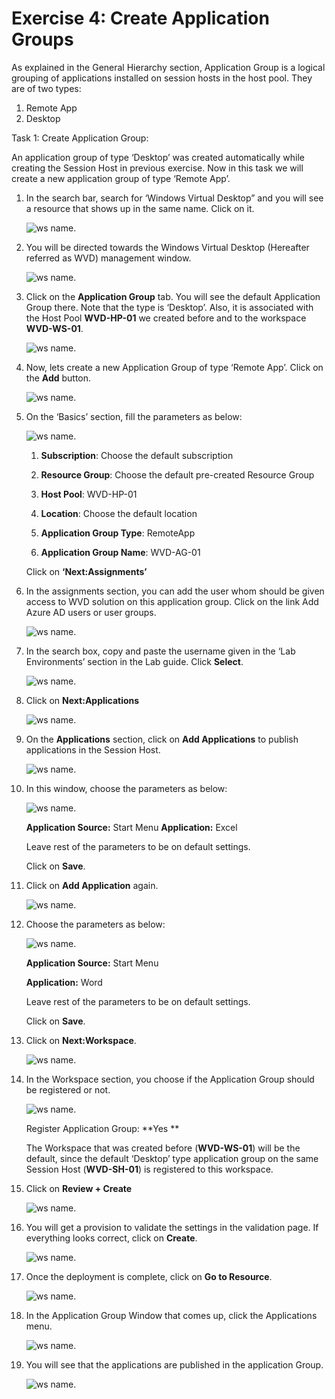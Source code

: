 # **Exercise 4: Create Application Groups** 

As explained in the General Hierarchy section, Application Group is a logical grouping of applications installed on session hosts in the host pool. They are of two types: 

1. Remote App 
2. Desktop 

Task 1: Create Application Group:

An application group of type ‘Desktop’ was created automatically while creating the Session Host in previous exercise. Now in this task we will create a new application group of type ‘Remote App’. 

1. In the search bar, search for ‘Windows Virtual Desktop” and you will see a resource that shows up in the same name. Click on it. 

   ![ws name.](media/21.png)


2. You will be directed towards the Windows Virtual Desktop (Hereafter referred as WVD) management window. 

   ![ws name.](media/22.png)


3. Click on the **Application Group** tab. You will see the default Application Group there. Note that the type is ‘Desktop’. Also, it is associated with the Host Pool **WVD-HP-01** we created before and to the workspace **WVD-WS-01**. 

   ![ws name.](media/23.png)


4. Now, lets create a new Application Group of type ‘Remote App’. Click on the **Add** button. 

   ![ws name.](media/24.png)


5. On the ‘Basics’ section, fill the parameters as below: 

   ![ws name.](media/25.png)


    1) **Subscription**: Choose the default subscription

    2) **Resource Group**: Choose the default pre-created Resource Group

    3) **Host Pool**: WVD-HP-01 

    4) **Location**:  Choose the default location

    5) **Application Group Type**: RemoteApp 

    6) **Application Group Name**: WVD-AG-01 

 

    Click on **‘Next:Assignments’**

6. In the assignments section, you can add the user whom should be given access to WVD solution on this application group. Click on the link Add Azure AD users or user groups. 

   ![ws name.](media/26.png)


7. In the search box, copy and paste the username given in the ‘Lab Environments’ section in the Lab guide. Click **Select**. 

   ![ws name.](media/27.png)


8. Click on **Next:Applications** 

   ![ws name.](media/28.png)


9. On the **Applications** section, click on **Add Applications** to publish applications in the Session Host. 

   ![ws name.](media/29.png)


10. In this window, choose the parameters as below: 

    ![ws name.](media/30.png)


    **Application Source:** Start Menu 
    **Application:** Excel 

    Leave rest of the parameters to be on default settings. 

    Click on **Save**. 

11. Click on **Add Application** again. 

    ![ws name.](media/31.png)

12. Choose the parameters as below: 

    ![ws name.](media/32.png)

    **Application Source:** Start Menu 

    **Application:** Word 

    Leave rest of the parameters to be on default settings. 

    Click on **Save**. 

13. Click on **Next:Workspace**. 

    ![ws name.](media/33.png)

14. In the Workspace section, you choose if the Application Group should be registered or not.  

    ![ws name.](media/34.png)

    Register Application Group: **Yes **

    The Workspace that was created before (**WVD-WS-01**) will be the default, since the default ‘Desktop’ type application group on the same Session Host (**WVD-SH-01**) is registered to this workspace. 

15. Click on **Review + Create**

    ![ws name.](media/35.png)


16. You will get a provision to validate the settings in the validation page. If everything looks correct, click on **Create**. 

    ![ws name.](media/36.png)


17. Once the deployment is complete, click on **Go to Resource**. 

    ![ws name.](media/37.png)


18. In the Application Group Window that comes up, click the Applications menu. 

    ![ws name.](media/38.png)


19. You will see that the applications are published in the application Group. 

    ![ws name.](media/39.png)

